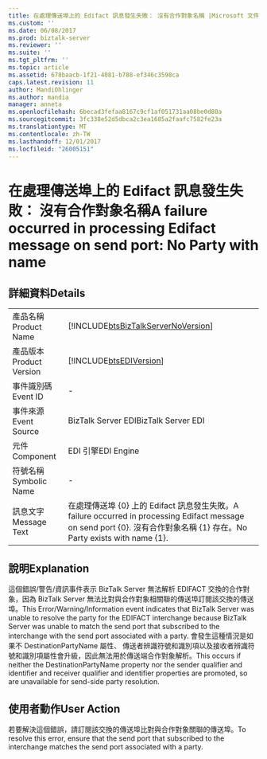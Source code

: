 ```yaml
---
title: 在處理傳送埠上的 Edifact 訊息發生失敗： 沒有合作對象名稱 |Microsoft 文件
ms.custom: ''
ms.date: 06/08/2017
ms.prod: biztalk-server
ms.reviewer: ''
ms.suite: ''
ms.tgt_pltfrm: ''
ms.topic: article
ms.assetid: 678baacb-1f21-4081-b788-ef346c3598ca
caps.latest.revision: 11
author: MandiOhlinger
ms.author: mandia
manager: anneta
ms.openlocfilehash: 6becad3fefaa8167c9cf1af051731aa08be0d80a
ms.sourcegitcommit: 3fc338e52d5dbca2c3ea1685a2faafc7582fe23a
ms.translationtype: MT
ms.contentlocale: zh-TW
ms.lasthandoff: 12/01/2017
ms.locfileid: "26005151"
---
```

# <a name="a-failure-occurred-in-processing-edifact-message-on-send-port-no-party-with-name"></a><span data-ttu-id="097bb-102">在處理傳送埠上的 Edifact 訊息發生失敗： 沒有合作對象名稱</span><span class="sxs-lookup"><span data-stu-id="097bb-102">A failure occurred in processing Edifact message on send port: No Party with name</span></span>
## <a name="details"></a><span data-ttu-id="097bb-103">詳細資料</span><span class="sxs-lookup"><span data-stu-id="097bb-103">Details</span></span>  
  
|||  
|-|-|  
|<span data-ttu-id="097bb-104">產品名稱</span><span class="sxs-lookup"><span data-stu-id="097bb-104">Product Name</span></span>|[!INCLUDE[btsBizTalkServerNoVersion](../includes/btsbiztalkservernoversion-md.md)]|  
|<span data-ttu-id="097bb-105">產品版本</span><span class="sxs-lookup"><span data-stu-id="097bb-105">Product Version</span></span>|[!INCLUDE[btsEDIVersion](../includes/btsediversion-md.md)]|  
|<span data-ttu-id="097bb-106">事件識別碼</span><span class="sxs-lookup"><span data-stu-id="097bb-106">Event ID</span></span>|-|  
|<span data-ttu-id="097bb-107">事件來源</span><span class="sxs-lookup"><span data-stu-id="097bb-107">Event Source</span></span>|<span data-ttu-id="097bb-108">BizTalk Server EDI</span><span class="sxs-lookup"><span data-stu-id="097bb-108">BizTalk Server EDI</span></span>|  
|<span data-ttu-id="097bb-109">元件</span><span class="sxs-lookup"><span data-stu-id="097bb-109">Component</span></span>|<span data-ttu-id="097bb-110">EDI 引擎</span><span class="sxs-lookup"><span data-stu-id="097bb-110">EDI Engine</span></span>|  
|<span data-ttu-id="097bb-111">符號名稱</span><span class="sxs-lookup"><span data-stu-id="097bb-111">Symbolic Name</span></span>|-|  
|<span data-ttu-id="097bb-112">訊息文字</span><span class="sxs-lookup"><span data-stu-id="097bb-112">Message Text</span></span>|<span data-ttu-id="097bb-113">在處理傳送埠 {0} 上的 Edifact 訊息發生失敗。</span><span class="sxs-lookup"><span data-stu-id="097bb-113">A failure occurred in processing Edifact message on send port {0}.</span></span> <span data-ttu-id="097bb-114">沒有合作對象名稱 {1} 存在。</span><span class="sxs-lookup"><span data-stu-id="097bb-114">No Party exists with name {1}.</span></span>|  
  
## <a name="explanation"></a><span data-ttu-id="097bb-115">說明</span><span class="sxs-lookup"><span data-stu-id="097bb-115">Explanation</span></span>  
 <span data-ttu-id="097bb-116">這個錯誤/警告/資訊事件表示 BizTalk Server 無法解析 EDIFACT 交換的合作對象，因為 BizTalk Server 無法比對與合作對象相關聯的傳送埠訂閱該交換的傳送埠。</span><span class="sxs-lookup"><span data-stu-id="097bb-116">This Error/Warning/Information event indicates that BizTalk Server was unable to resolve the party for the EDIFACT interchange because BizTalk Server was unable to match the send port that subscribed to the interchange with the send port associated with a party.</span></span> <span data-ttu-id="097bb-117">會發生這種情況是如果不 DestinationPartyName 屬性、 傳送者辨識符號和識別項以及接收者辨識符號和識別項屬性會升級，因此無法用於傳送端合作對象解析。</span><span class="sxs-lookup"><span data-stu-id="097bb-117">This occurs if neither the DestinationPartyName property nor the sender qualifier and identifier and receiver qualifier and identifier properties are promoted, so are unavailable for send-side party resolution.</span></span>  
  
## <a name="user-action"></a><span data-ttu-id="097bb-118">使用者動作</span><span class="sxs-lookup"><span data-stu-id="097bb-118">User Action</span></span>  
 <span data-ttu-id="097bb-119">若要解決這個錯誤，請訂閱該交換的傳送埠比對與合作對象關聯的傳送埠。</span><span class="sxs-lookup"><span data-stu-id="097bb-119">To resolve this error, ensure that the send port that subscribed to the interchange matches the send port associated with a party.</span></span>